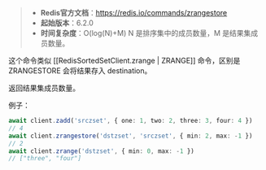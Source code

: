 > - **Redis官方文档**：https://redis.io/commands/zrangestore
> - **起始版本**：6.2.0
> - **时间复杂度**：O(log(N)+M) N 是排序集中的成员数量，M 是结果集成员数量。

这个命令类似 [[RedisSortedSetClient.zrange | ZRANGE]] 命令，区别是 ZRANGESTORE 会将结果存入 destination。

返回结果集成员数量。

例子：

```typescript
await client.zadd('srczset', { one: 1, two: 2, three: 3, four: 4 })
// 4
await client.zrangestore('dstzset', 'srczset', { min: 2, max: -1 })
// 2
await client.zrange('dstzset', { min: 0, max: -1 })
// ["three", "four"]
```
